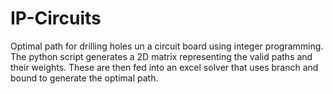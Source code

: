 # IP-Circuits
Optimal path for drilling holes un a circuit board using integer programming.
The python script generates a 2D matrix representing the valid paths and their weights. These are then fed into an excel solver that uses branch and bound to generate the optimal path.
